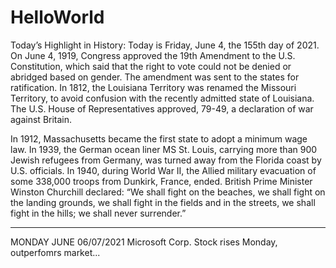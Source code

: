 # HelloWorld
Today’s Highlight in History:
Today is Friday, June 4, the 155th day of 2021.
On June 4, 1919, 
Congress approved the 19th Amendment to the U.S.
Constitution, which said that the right to vote could not be denied or abridged based on gender.
The amendment was sent to the states for ratification.
In 1812, the Louisiana Territory was renamed the Missouri Territory, to avoid confusion with the recently admitted state of Louisiana. 
The U.S. House of Representatives approved, 79-49, a declaration of war against Britain.

In 1912, Massachusetts became the first state to adopt a minimum wage law.
In 1939, the German ocean liner MS St. Louis, carrying more than 900 Jewish refugees from Germany, was turned away from the Florida coast by U.S. officials.
In 1940, during World War II, the Allied military evacuation of some 338,000 troops from Dunkirk, France, ended. British Prime Minister Winston Churchill declared: “We shall fight on the beaches, we shall fight on the landing grounds, we shall fight in the fields and in the streets, we shall fight in the hills; we shall never surrender.”


---------------------------------------------------------------------------------------------------------------------------------------------------------------------------------------------------------------------------------------------------------------------------------------------------------------------------
MONDAY JUNE 06/07/2021
Microsoft Corp. Stock rises Monday, outperfomrs market...

